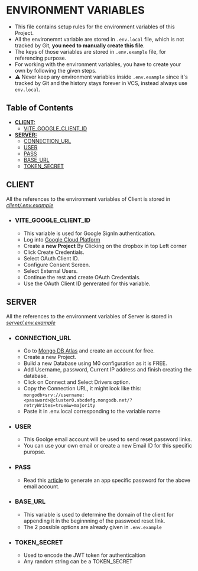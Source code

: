 # ENVIRONMENT VARIABLES

-   This file contains setup rules for the environment variables of this Project.
-   All the environemnt variable are stored in `.env.local` file, which is not tracked by Git, **you need to manually create this file**.
-   The keys of those variables are stored in `.env.example` file, for referencing purpose.
-   For working with the environment variables, you have to create your own by following the given steps.
-   ⚠️ Never keep any environment variables inside `.env.example` since it's tracked by Git and the history stays forever in VCS, instead always use `env.local`.

## Table of Contents

-   **[CLIENT:](#client)**
    -   [VITE_GOOGLE_CLIENT_ID](#vite_google_client_id)
-   **[SERVER:](#server)**
    -   [CONNECTION_URL](#connection_url)
    -   [USER](#user)
    -   [PASS](#pass)
    -   [BASE_URL](#base_url)
    -   [TOKEN_SECRET](#token_secret)

## CLIENT

All the references to the environment variables of Client is stored in _[client/.env.example](../client/.env.example)_

-   ### VITE_GOOGLE_CLIENT_ID

    -   This variable is used for Google SignIn authentication.
    -   Log into [Google Cloud Platform](https://console.cloud.google.com)
    -   Create a **new Project** By Clicking on the dropbox in top Left corner
    -   Click Create Credentials.
    -   Select OAuth Client ID.
    -   Configure Consent Screen.
    -   Select External Users.
    -   Continue the rest and create OAuth Credentials.
    -   Use the OAuth Client ID genrerated for this variable.

## SERVER

All the references to the environment variables of Server is stored in _[server/.env.example](../server/.env.example)_

-   ### CONNECTION_URL

    -   Go to [Mongo DB Atlas](https://www.mongodb.com/cloud) and create an account for free.
    -   Create a new Project.
    -   Build a new Database using M0 configuration as it is FREE.
    -   Add Username, password, Current IP address and finish creating the database.
    -   Click on Connect and Select Drivers option.
    -   Copy the Connection URL, it might look like this:  
         `mongodb+srv://username:<password>@cluster0.abcdefg.mongodb.net/?retryWrites=true&w=majority`
    -   Paste it in .env.local corresponding to the variable name

-   ### USER

    -   This Goolge email account will be used to send reset password links.
    -   You can use your own email or create a new Email ID for this specific puropse.

-   ### PASS

    -   Read this [article](https://community.nodemailer.com/using-gmail) to generate an app specific password for the above email account.

-   ### BASE_URL

    -   This variable is used to determine the domain of the client for appending it in the beginnning of the passwoed reset link.
    -   The 2 possible options are already given in `.env.example`

-   ### TOKEN_SECRET

    -   Used to encode the JWT token for authenticaltion
    -   Any random string can be a TOKEN_SECRET
